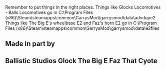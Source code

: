 Remember to put things in the right places.
Things like Glocks Locomotives - Balls Locomotives go in C:\Program Files (x86)\Steam\steamapps\common\GarrysMod\garrysmod\data\advdupe2
Things like The Big E's wheelbase E2 and Faz's horn E2 go in C:\Program Files (x86)\Steam\steamapps\common\GarrysMod\garrysmod\data\e2files

Made in part by 
---------------------
Ballistic Studios
Glock
The Big E
Faz That Cyote
---------------------
